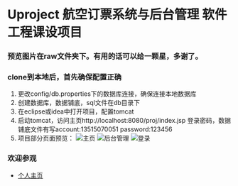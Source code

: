 # Uproject 航空订票系统与后台管理 软件工程课设项目
### 预览图片在raw文件夹下。有用的话可以给一颗星，多谢了。
### clone到本地后，首先确保配置正确
1. 更改config/db.properties下的数据库连接，确保连接本地数据库
2. 创建数据库，数据铺底，sql文件在db目录下
3. 在eclipse或idea中打开项目，配置tomcat
4. 启动tomcat，访问主页http://localhost:8080/proj/index.jsp 登录密码，数据铺底文件有写account:13515070051   password:123456
5. 项目部分页面预览：
 ![主页](https://github.com/lingfenghu/uni_project_java/blob/master/raw/2.png)
 ![后台管理](https://github.com/lingfenghu/uni_project_java/blob/master/raw/4.png)
 ![登录](https://github.com/lingfenghu/uni_project_java/blob/master/raw/3.png)

### 欢迎参观
* [个人主页](https://lingfenghu.github.io/)

